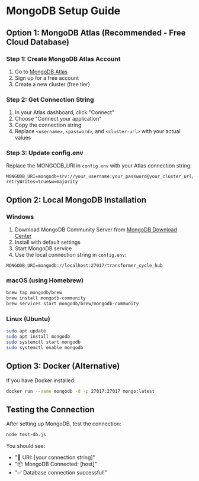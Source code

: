 # MongoDB Setup Guide

## Option 1: MongoDB Atlas (Recommended - Free Cloud Database)

### Step 1: Create MongoDB Atlas Account
1. Go to [MongoDB Atlas](https://www.mongodb.com/atlas)
2. Sign up for a free account
3. Create a new cluster (free tier)

### Step 2: Get Connection String
1. In your Atlas dashboard, click "Connect"
2. Choose "Connect your application"
3. Copy the connection string
4. Replace `<username>`, `<password>`, and `<cluster-url>` with your actual values

### Step 3: Update config.env
Replace the MONGODB_URI in `config.env` with your Atlas connection string:
```
MONGODB_URI=mongodb+srv://your_username:your_password@your_cluster_url/transformer_cycle_hub?retryWrites=true&w=majority
```

## Option 2: Local MongoDB Installation

### Windows
1. Download MongoDB Community Server from [MongoDB Download Center](https://www.mongodb.com/try/download/community)
2. Install with default settings
3. Start MongoDB service
4. Use the local connection string in `config.env`:
```
MONGODB_URI=mongodb://localhost:27017/transformer_cycle_hub
```

### macOS (using Homebrew)
```bash
brew tap mongodb/brew
brew install mongodb-community
brew services start mongodb/brew/mongodb-community
```

### Linux (Ubuntu)
```bash
sudo apt update
sudo apt install mongodb
sudo systemctl start mongodb
sudo systemctl enable mongodb
```

## Option 3: Docker (Alternative)

If you have Docker installed:
```bash
docker run --name mongodb -d -p 27017:27017 mongo:latest
```

## Testing the Connection

After setting up MongoDB, test the connection:
```bash
node test-db.js
```

You should see:
- "📡 URI: [your connection string]"
- "📦 MongoDB Connected: [host]"
- "✅ Database connection successful!" 